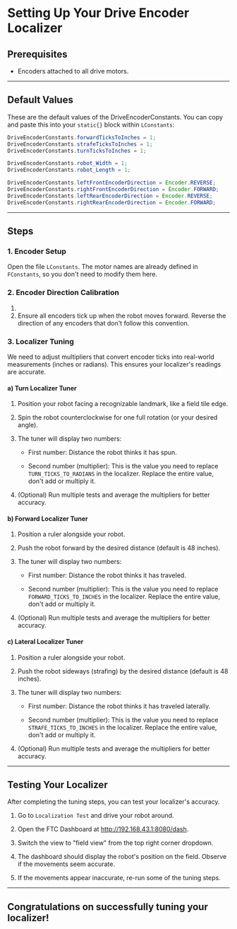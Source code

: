 # Setting Up Your Drive Encoder Localizer

## Prerequisites
* Encoders attached to all drive motors.

---

## Default Values
These are the default values of the DriveEncoderConstants. You can copy and paste this into your `static{}` block within `LConstants`:
```java
DriveEncoderConstants.forwardTicksToInches = 1;
DriveEncoderConstants.strafeTicksToInches = 1;
DriveEncoderConstants.turnTicksToInches = 1;

DriveEncoderConstants.robot_Width = 1;
DriveEncoderConstants.robot_Length = 1;

DriveEncoderConstants.leftFrontEncoderDirection = Encoder.REVERSE;
DriveEncoderConstants.rightFrontEncoderDirection = Encoder.FORWARD;
DriveEncoderConstants.leftRearEncoderDirection = Encoder.REVERSE;
DriveEncoderConstants.rightRearEncoderDirection = Encoder.FORWARD;
```

---

## Steps 
### 1. Encoder Setup

Open the file `LConstants`. The motor names are already defined in `FConstants`, so you don't need to modify them here.


### 2. Encoder Direction Calibration

1. 
2. Ensure all encoders tick up when the robot moves forward. Reverse the direction of any encoders that don't follow this convention.

### 3. Localizer Tuning

We need to adjust multipliers that convert encoder ticks into real-world measurements (inches or radians). This ensures your localizer's readings are accurate.

#### a) Turn Localizer Tuner

1. Position your robot facing a recognizable landmark, like a field tile edge.

2. Spin the robot counterclockwise for one full rotation (or your desired angle).

3. The tuner will display two numbers:

   * First number: Distance the robot thinks it has spun.

   * Second number (multiplier): This is the value you need to replace `TURN_TICKS_TO_RADIANS` in the localizer. Replace the entire value, don't add or multiply it.

4. (Optional) Run multiple tests and average the multipliers for better accuracy.

#### b) Forward Localizer Tuner

1. Position a ruler alongside your robot.

2. Push the robot forward by the desired distance (default is 48 inches).

3. The tuner will display two numbers:

   * First number: Distance the robot thinks it has traveled.

   * Second number (multiplier): This is the value you need to replace `FORWARD_TICKS_TO_INCHES` in the localizer. Replace the entire value, don't add or multiply it.

4. (Optional) Run multiple tests and average the multipliers for better accuracy.

#### c) Lateral Localizer Tuner

1. Position a ruler alongside your robot.

2. Push the robot sideways (strafing) by the desired distance (default is 48 inches).

3. The tuner will display two numbers:

   * First number: Distance the robot thinks it has traveled laterally.

   * Second number (multiplier): This is the value you need to replace `STRAFE_TICKS_TO_INCHES` in the localizer. Replace the entire value, don't add or multiply it.

4. (Optional) Run multiple tests and average the multipliers for better accuracy.

---

## Testing Your Localizer

After completing the tuning steps, you can test your localizer's accuracy.



1. Go to `Localization Test` and drive your robot around.

2. Open the FTC Dashboard at http://192.168.43.1:8080/dash.

3. Switch the view to "field view" from the top right corner dropdown.

4. The dashboard should display the robot's position on the field. Observe if the movements seem accurate.

5. If the movements appear inaccurate, re-run some of the tuning steps.



--- 

## Congratulations on successfully tuning your localizer!